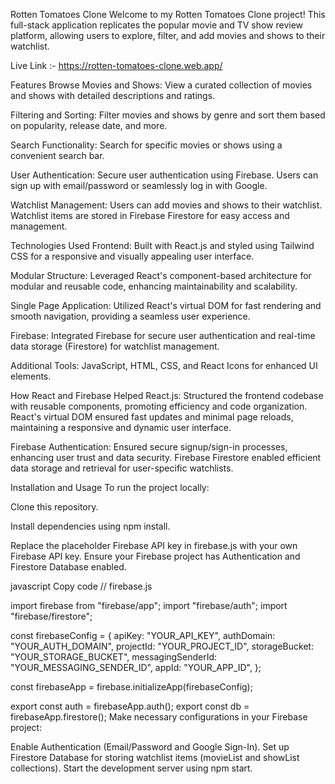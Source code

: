 Rotten Tomatoes Clone
Welcome to my Rotten Tomatoes Clone project! This full-stack application replicates the popular movie and TV show review platform, allowing users to explore, filter, and add movies and shows to their watchlist.

Live Link :- https://rotten-tomatoes-clone.web.app/

Features
Browse Movies and Shows: View a curated collection of movies and shows with detailed descriptions and ratings.

Filtering and Sorting: Filter movies and shows by genre and sort them based on popularity, release date, and more.

Search Functionality: Search for specific movies or shows using a convenient search bar.

User Authentication: Secure user authentication using Firebase. Users can sign up with email/password or seamlessly log in with Google.

Watchlist Management: Users can add movies and shows to their watchlist. Watchlist items are stored in Firebase Firestore for easy access and management.

Technologies Used
Frontend: Built with React.js and styled using Tailwind CSS for a responsive and visually appealing user interface.

Modular Structure: Leveraged React's component-based architecture for modular and reusable code, enhancing maintainability and scalability.

Single Page Application: Utilized React's virtual DOM for fast rendering and smooth navigation, providing a seamless user experience.

Firebase: Integrated Firebase for secure user authentication and real-time data storage (Firestore) for watchlist management.

Additional Tools: JavaScript, HTML, CSS, and React Icons for enhanced UI elements.

How React and Firebase Helped
React.js: Structured the frontend codebase with reusable components, promoting efficiency and code organization. React's virtual DOM ensured fast updates and minimal page reloads, maintaining a responsive and dynamic user interface.

Firebase Authentication: Ensured secure signup/sign-in processes, enhancing user trust and data security. Firebase Firestore enabled efficient data storage and retrieval for user-specific watchlists.

Installation and Usage
To run the project locally:

Clone this repository.

Install dependencies using npm install.

Replace the placeholder Firebase API key in firebase.js with your own Firebase API key. Ensure your Firebase project has Authentication and Firestore Database enabled.

javascript
Copy code
// firebase.js

import firebase from "firebase/app";
import "firebase/auth";
import "firebase/firestore";

const firebaseConfig = {
  apiKey: "YOUR_API_KEY",
  authDomain: "YOUR_AUTH_DOMAIN",
  projectId: "YOUR_PROJECT_ID",
  storageBucket: "YOUR_STORAGE_BUCKET",
  messagingSenderId: "YOUR_MESSAGING_SENDER_ID",
  appId: "YOUR_APP_ID",
};

const firebaseApp = firebase.initializeApp(firebaseConfig);

export const auth = firebaseApp.auth();
export const db = firebaseApp.firestore();
Make necessary configurations in your Firebase project:

Enable Authentication (Email/Password and Google Sign-In).
Set up Firestore Database for storing watchlist items (movieList and showList collections).
Start the development server using npm start.
